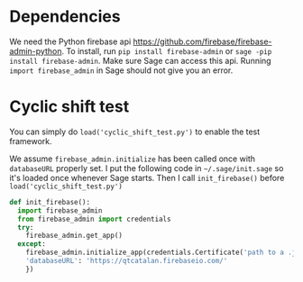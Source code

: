 # Dependencies

We need the Python firebase api https://github.com/firebase/firebase-admin-python. To install, run `pip install firebase-admin` or `sage -pip install firebase-admin`.
Make sure Sage can access this api.  Running `import firebase_admin` in Sage should not give you an error.


# Cyclic shift test
You can simply do `load('cyclic_shift_test.py')` to enable the test framework.  

We assume `firebase_admin.initialize` has been called once with `databaseURL` properly set.  I put the following code in `~/.sage/init.sage` so it's loaded once whenever Sage starts.  Then I call `init_firebase()` before `load('cyclic_shift_test.py')`

```python
def init_firebase():
  import firebase_admin
  from firebase_admin import credentials
  try:
    firebase_admin.get_app()
  except:
    firebase_admin.initialize_app(credentials.Certificate('path to a .json'), {
    'databaseURL': 'https://qtcatalan.firebaseio.com/'
    })
```
